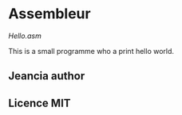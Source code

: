 # Assembleur

*Hello.asm*

This is a small programme who a print hello world.



## Jeancia author
## Licence MIT
